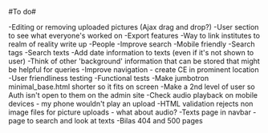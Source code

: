 #To do#

-Editing or removing uploaded pictures (Ajax drag and drop?)
-User section to see what everyone's worked on
-Export features
-Way to link institutes to realm of reality write up
-People
-Improve search
-Mobile friendly
-Search tags
-Search texts
-Add date information to texts (even if it's not shown to user)
-Think of other 'background' information that can be stored that might be helpful for queries
-Improve navigation - create CE in prominent location
-User friendliness testing
-Functional tests
-Make jumbotron minimal_base.html shorter so it fits on screen
-Make a 2nd level of user so Auth isn't open to them on the admin site
-Check audio playback on mobile devices - my phone wouldn't play an upload
-HTML validation rejects non image files for picture uploads - what about audio?
-Texts page in navbar - page to search and look at texts
-Bilas 404 and 500 pages

